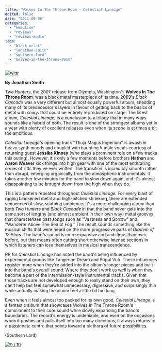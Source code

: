 ```yaml
---
title: "Wolves In The Throne Room - Celestial Lineage"
edited: false
date: "2011-09-06"
categories:
  - "headline"
  - "reviews"
  - "reviews-audio"
tags:
  - "black-metal"
  - "jonathan-smith"
  - "southern-lord"
  - "wolves-in-the-throne-room"
---
```


[![](http://www.hellbound.ca/wp-content/uploads/2011/09/wittr.jpg "wittr")](http://www.hellbound.ca/wp-content/uploads/2011/09/wittr.jpg)

**By Jonathan Smith**

_Two Hunters_, the 2007 release from Olympia, Washington's **Wolves In The Throne Room**, was a black metal masterpiece of its time. 2009's _Black Cascade_ was a very different but almost equally powerful album, shedding many of its predecessor's layers in favour of getting back to the basics of metal with songs that could be entirely reproduced on stage. The latest album, _Celestial Lineage_, is a conclusion to a trilogy that in many ways sounds like a hybrid of both. The result is one of the strongest albums yet in a year with plenty of excellent releases even when its scope is at times a bit too ambitious.

_Celestial Lineage_'s opening track "Thuja Magus Imperium" is awash in heavy synth moods and coupled with haunting female vocals courtesy of returning guest **Jessika Kinney** (who plays a prominent role on a few tracks this outing). However, it's only a few moments before brothers **Nathan** and **Aaron Weaver** kick things into high gear with one of the most enthralling series of riffs they've ever written. The transition is incredibly smooth rather than abrupt, emerging organically from the atmospheric instrumentals. It takes another few minutes for the band to slow down again, and it's almost disappointing to be brought down from the high when they do.

This is a pattern repeated throughout _Celestial Lineage_. For every blast of raging blackened metal and high-pitched shrieking, there are extended sequences of slow, soothing ambience. It's a more challenging album than both _Two Hunters_ and _Black Cascade_ in that the band never gets into the same sort of lengthy (and almost ambient in their own way) metal grooves that characterizes past songs such as "Vastness and Sorrow" and "Wanderer Above The Sea of Fog." The result sounds something like the musical shifts that were heard on the more progressive parts of _Diadem of 12 Stars_. The band's sound is more expansive and ambitious than ever before, but that means often cutting short otherwise intense sections in which listeners can lose themselves in musical transcendence.

PR for _Celestial Lineage_ has noted the band's being influenced by experimental groups like Tangerine Dream and Popul Vuh. These influences register more when they're added into the album's longer pieces and built into the band's overall sound. Where they don't work as well is when they become a part of the intermission-style instrumental tracks. Given that those tracks are not developed enough to really stand on their own, they can't help but feel somewhat unnecessary, digressive, and surprisingly thin while actually making the album feel a little bit too long.

Even when it feels almost too packed for its own good, _Celestial Lineage_ is a fantastic album that showcases Wolves In The Throne Room's commitment to their core sound while slowly expanding the band's boundaries. The record's energy is undeniable, and even on the occasions when it pushes and pulls itself into too many directions, it always returns to a passionate centre that points toward a plethora of future possibilities.

(Southern Lord)

[![](http://www.hellbound.ca/wp-content/uploads/2009/05/review9.png "9 / 10")](http://www.hellbound.ca/wp-content/uploads/2009/05/review9.png)
